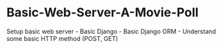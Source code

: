 # Basic-Web-Server-A-Movie-Poll
Setup basic web server - Basic Django - Basic Django ORM - Understand some basic HTTP method (POST, GET)
